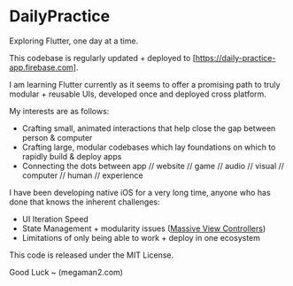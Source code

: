 # DailyPractice

Exploring Flutter, one day at a time.

This codebase is regularly updated + deployed to [https://daily-practice-app.firebase.com].

I am learning Flutter currently as it seems to offer a promising path to
truly modular + reusable UIs, developed once and deployed cross platform.

My interests are as follows:

- Crafting small, animated interactions that help close the gap between person & computer
- Crafting large, modular codebases which lay foundations on which to rapidly build & deploy apps
- Connecting the dots between app // website // game // audio // visual // computer // human // experience

I have been developing native iOS for a very long time,
anyone who has done that knows the inherent challenges:

- UI Iteration Speed
- State Management + modularity issues ([Massive View Controllers](https://www.hackingwithswift.com/articles/159/how-to-refactor-massive-view-controllers))
- Limitations of only being able to work + deploy in one ecosystem

This code is released under the MIT License.

Good Luck ~
(megaman2.com)
